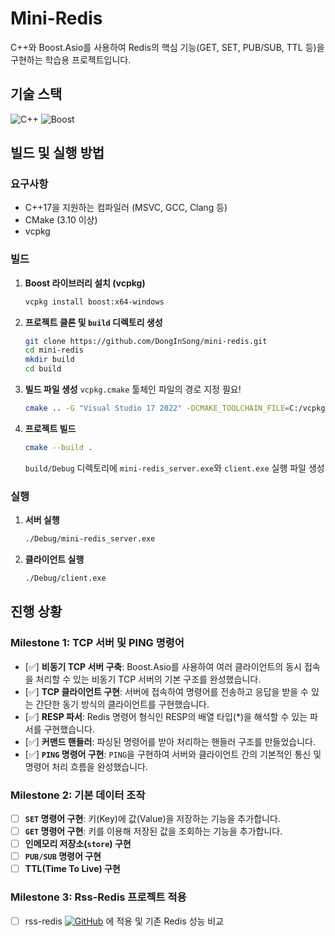 # Mini-Redis

C++와 Boost.Asio를 사용하여 Redis의 핵심 기능(GET, SET, PUB/SUB, TTL 등)을 구현하는 학습용 프로젝트입니다.

## 기술 스택

![C++](https://img.shields.io/badge/C++-00599C?style=for-the-badge&logo=c%2B%2B&logoColor=white)  ![Boost](https://img.shields.io/badge/Boost-00599C?style=for-the-badge&logoColor=white)

## 빌드 및 실행 방법

### 요구사항

-   C++17을 지원하는 컴파일러 (MSVC, GCC, Clang 등)
-   CMake (3.10 이상)
-   vcpkg

### 빌드

1.  **Boost 라이브러리 설치 (vcpkg)**
    ```bash
    vcpkg install boost:x64-windows
    ```

2.  **프로젝트 클론 및 `build` 디렉토리 생성**
    ```bash
    git clone https://github.com/DongInSong/mini-redis.git
    cd mini-redis
    mkdir build
    cd build
    ```

3.  **빌드 파일 생성**
    `vcpkg.cmake` 툴체인 파일의 경로 지정 필요!
    ```bash
    cmake .. -G "Visual Studio 17 2022" -DCMAKE_TOOLCHAIN_FILE=C:/vcpkg/scripts/buildsystems/vcpkg.cmake
    ```

4.  **프로젝트 빌드**
    ```bash
    cmake --build .
    ```
    `build/Debug` 디렉토리에 `mini-redis_server.exe`와 `client.exe` 실행 파일 생성

### 실행

1.  **서버 실행**
    ```bash
    ./Debug/mini-redis_server.exe
    ```

2.  **클라이언트 실행**
    ```bash
    ./Debug/client.exe
    ```

## 진행 상황 

### Milestone 1: TCP 서버 및 PING 명령어

-   [✅] **비동기 TCP 서버 구축**: Boost.Asio를 사용하여 여러 클라이언트의 동시 접속을 처리할 수 있는 비동기 TCP 서버의 기본 구조를 완성했습니다.
-   [✅] **TCP 클라이언트 구현**: 서버에 접속하여 명령어를 전송하고 응답을 받을 수 있는 간단한 동기 방식의 클라이언트를 구현했습니다.
-   [✅] **RESP 파서**: Redis 명령어 형식인 RESP의 배열 타입(*)을 해석할 수 있는 파서를 구현했습니다.
-   [✅] **커맨드 핸들러**: 파싱된 명령어를 받아 처리하는 핸들러 구조를 만들었습니다.
-   [✅] **`PING` 명령어 구현**: `PING`을 구현하여 서버와 클라이언트 간의 기본적인 통신 및 명령어 처리 흐름을 완성했습니다.

### Milestone 2: 기본 데이터 조작

-   [ ] **`SET` 명령어 구현**: 키(Key)에 값(Value)을 저장하는 기능을 추가합니다.
-   [ ] **`GET` 명령어 구현**: 키를 이용해 저장된 값을 조회하는 기능을 추가합니다.
-   [ ] **인메모리 저장소(`store`) 구현**
-   [ ] **`PUB/SUB` 명령어 구현**
-   [ ] **TTL(Time To Live) 구현**

### Milestone 3: Rss-Redis 프로젝트 적용
-   [ ] rss-redis [![GitHub](https://img.shields.io/badge/GitHub-181717?style=for-the-badge&logo=github&logoColor=white)](https://github.com/DongInSong/rss-redis) 에 적용 및 기존 Redis 성능 비교